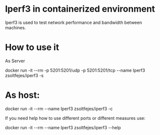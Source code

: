 Iperf3 in containerized environment
====

Iperf3 is used to test network performance and bandwidth between machines.

How to use it
===

As Server

docker run -it --rm -p 5201:5201/udp -p 5201:5201/tcp --name Iperf3 zsoltfejes/iperf3 -s

# As host:

docker run -it --rm --name Iperf3 zsoltfejes/iperf3 -c

If you need help how to use different ports or different measures use:

docker run -it --rm --name Iperf3 zsoltfejes/iperf3 --help
